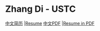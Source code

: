# Zhang Di - USTC

[中文简历](https://trotsky1997.github.io/trotsky1997/Resume.html) |[Resume](https://trotsky1997.github.io/trotsky1997/Resume-eng.html)
[中文PDF](https://trotsky1997.github.io/trotsky1997/Resume.pdf) |[Resume in PDF](https://trotsky1997.github.io/trotsky1997/Resume-eng.pdf)

